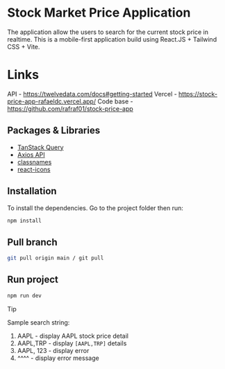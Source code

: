 # Stock Market Price Application
The application allow the users to search for the current stock price in realtime.
This is a mobile-first application build using React.JS + Tailwind CSS + Vite.


# Links
API - https://twelvedata.com/docs#getting-started
Vercel - https://stock-price-app-rafaeldc.vercel.app/
Code base - https://github.com/rafraf01/stock-price-app


## Packages & Libraries
- [TanStack Query](https://tanstack.com/query/v4/docs/framework/react/reference/useQuery)
- [Axios API](https://axios-http.com/docs/api_intro)
- [classnames](https://www.npmjs.com/package/classnames)
- [react-icons](https://react-icons.github.io/react-icons/)

## Installation
To install the dependencies.
Go to the project folder then run:

```bash
npm install
```
## Pull branch
```bash
git pull origin main / git pull
```

## Run project
```bash
npm run dev
```

> [!TIP]
> Sample search string:
> 1. AAPL - display AAPL stock price detail
> 2. AAPL,TRP - display `[AAPL,TRP]` details
> 3. AAPL, 123 - display error
> 4. ^^^^ - display error message
